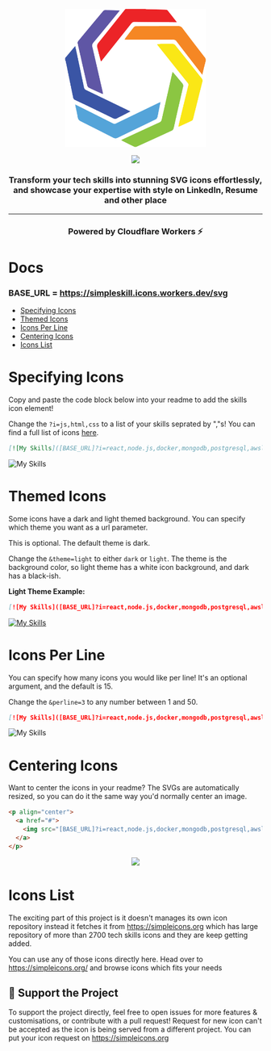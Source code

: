 <p align="center"><img align="center" width="280" src="./.github/simple-skill-logo.png"/></p>
<p align="center"><img align="center" width="280" src="./.github/text-logo-light.svg#gh-light-mode-only"/></p>
<h3 align="center">Transform your tech skills into stunning SVG icons effortlessly, and showcase your expertise with style on LinkedIn, Resume and other place</h3>
<hr>

<h3 align="center">Powered by Cloudflare Workers ⚡</h3>

# Docs

### BASE_URL = https://simpleskill.icons.workers.dev/svg
<!-- - [Example](#example) -->
- [Specifying Icons](#specifying-icons)
- [Themed Icons](#themed-icons)
- [Icons Per Line](#icons-per-line)
- [Centering Icons](#centering-icons)
- [Icons List](#icons-list)


# Specifying Icons

Copy and paste the code block below into your readme to add the skills icon element!

Change the `?i=js,html,css` to a list of your skills seprated by ","s! You can find a full list of icons [here](https://simpleicons.org/).

```md
[![My Skills]([BASE_URL]?i=react,node.js,docker,mongodb,postgresql,awslambda,adobexd,angular)
```

![My Skills](https://simpleskill.icons.workers.dev/svg?i=react,node.js,docker,mongodb,postgresql,awslambda,adobexd,bitbucket)

# Themed Icons

Some icons have a dark and light themed background. You can specify which theme you want as a url parameter.

This is optional. The default theme is dark.

Change the `&theme=light` to either `dark` or `light`. The theme is the background color, so light theme has a white icon background, and dark has a black-ish.

**Light Theme Example:**

```md
[![My Skills]([BASE_URL]?i=react,node.js,docker,mongodb,postgresql,awslambda&theme=light)](#)
```

[![My Skills](https://simpleskill.icons.workers.dev/svg?i=react,node.js,docker,mongodb,postgresql,awslambda&theme=light)](#)

# Icons Per Line

You can specify how many icons you would like per line! It's an optional argument, and the default is 15.

Change the `&perline=3` to any number between 1 and 50.

```md
[![My Skills]([BASE_URL]?i=react,node.js,docker,mongodb,postgresql,awslambda,adobexd,bitbucket&perline=4)]
```

![My Skills](https://simpleskill.icons.workers.dev/svg?i=react,node.js,docker,mongodb,postgresql,awslambda,adobexd,bitbucket&perline=4)

# Centering Icons

Want to center the icons in your readme? The SVGs are automatically resized, so you can do it the same way you'd normally center an image.

```html
<p align="center">
  <a href="#">
    <img src="[BASE_URL]?i=react,node.js,docker,mongodb,postgresql,awslambda" />
  </a>
</p>
```

<p align="center">
  <a href="#">
    <img src="https://simpleskill.icons.workers.dev/svg?i=react,node.js,docker,mongodb,postgresql,awslambda" />
  </a>
</p>

# Icons List

The exciting part of this project is it doesn't manages its own icon repository instead it fetches it from https://simpleicons.org which has large repository of more than 2700 tech skills icons and they are keep getting added.

You can use any of those icons directly here. Head over to https://simpleicons.org/ and browse icons which fits your needs

## 💖 Support the Project

To support the project directly, feel free to open issues for more features & customisations, or contribute with a pull request!
Request for new icon can't be accepted as the icon is being served from a different project. You can put your icon request on https://simpleicons.org
